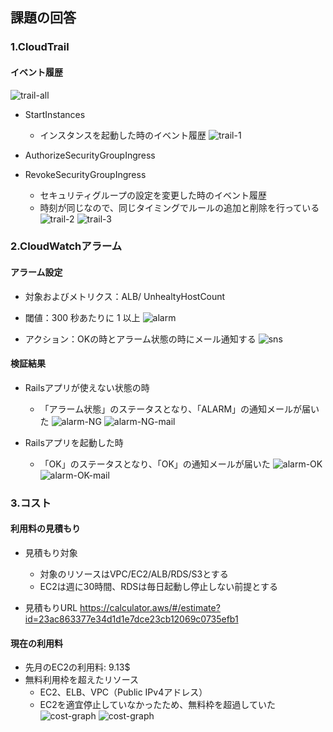 ## 課題の回答

### 1.CloudTrail
#### イベント履歴
![trail-all](images/1_trail.png)

- StartInstances
  - インスタンスを起動した時のイベント履歴
![trail-1](images/2_trail.png)

- AuthorizeSecurityGroupIngress
- RevokeSecurityGroupIngress
  - セキュリティグループの設定を変更した時のイベント履歴
  - 時刻が同じなので、同じタイミングでルールの追加と削除を行っている
![trail-2](images/3_trail.png)
![trail-3](images/4_trail.png)


### 2.CloudWatchアラーム
#### アラーム設定
- 対象およびメトリクス：ALB/ UnhealtyHostCount
- 閾値：300 秒あたりに 1 以上
![alarm](images/5_alarm.png)

- アクション：OKの時とアラーム状態の時にメール通知する
![sns](images/6_alarm.png)

#### 検証結果
- Railsアプリが使えない状態の時
  - 「アラーム状態」のステータスとなり、「ALARM」の通知メールが届いた
![alarm-NG](images/7_alarm.png)
![alarm-NG-mail](images/8_alarm.png)

- Railsアプリを起動した時
  - 「OK」のステータスとなり、「OK」の通知メールが届いた
![alarm-OK](images/9_alarm.png)
![alarm-OK-mail](images/10_alarm.png)


### 3.コスト
#### 利用料の見積もり
- 見積もり対象
  - 対象のリソースはVPC/EC2/ALB/RDS/S3とする
  - EC2は週に30時間、RDSは毎日起動し停止しない前提とする

- 見積もりURL
https://calculator.aws/#/estimate?id=23ac863377e34d1d1e7dce23cb12069c0735efb1

#### 現在の利用料
- 先月のEC2の利用料: 9.13$
- 無料利用枠を超えたリソース
  - EC2、ELB、VPC（Public IPv4アドレス）
  - EC2を適宜停止していなかったため、無料枠を超過していた
![cost-graph](images/11_cost.png)
![cost-graph](images/12_cost.png)

